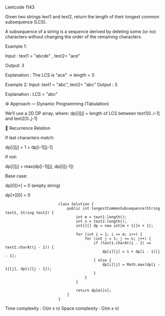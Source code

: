 Leetcode 1143

Given two strings text1 and text2, return the length of their longest common subsequence (LCS).

A subsequence of a string is a sequence derived by deleting some (or no) characters without changing the order of the remaining characters.

Example 1:

Input : 
text1 = "abcde" , text2= "ace"

Output:
3

Explanation : The LCS is "ace" -> length = 3

Example 2:
Input: text1 = "abc", text2= "abc"
Output : 3

Explanation : LCS = "abc"

⚙️ Approach — Dynamic Programming (Tabulation)

We’ll use a 2D DP array, where:
dp[i][j] = length of LCS between
text1[0..i-1] and text2[0..j-1]

🧠 Recurrence Relation

If last characters match:

dp[i][j] = 1 + dp[i-1][j-1]


If not:

dp[i][j] = max(dp[i-1][j], dp[i][j-1])


Base case:

dp[0][*] = 0 (empty string)

dp[*][0] = 0

                            class Solution {
                                public int longestCommonSubsequence(String text1, String text2) {
                                    int m = text1.length();
                                    int n = text2.length();
                                    int[][] dp = new int[m + 1][n + 1];

                                    for (int i = 1; i <= m; i++) {
                                        for (int j = 1; j <= n; j++) {
                                            if (text1.charAt(i - 1) == text2.charAt(j - 1)) {
                                                dp[i][j] = 1 + dp[i - 1][j - 1];
                                            } else {
                                                dp[i][j] = Math.max(dp[i - 1][j], dp[i][j - 1]);
                                            }
                                        }
                                    }

                                    return dp[m][n];
                                }
                            }
Time complexity : O(m x n)
Space complexity : O(m x n)

